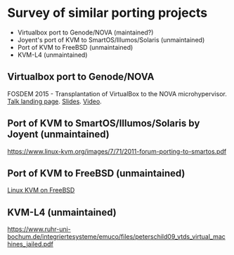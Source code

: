 # Survey of similar porting projects

* Virtualbox port to Genode/NOVA (maintained?)
* Joyent's port of KVM to SmartOS/Illumos/Solaris (unmaintained)
* Port of KVM to FreeBSD (unmaintained)
* KVM-L4 (unmaintained)

## Virtualbox port to Genode/NOVA

FOSDEM 2015 - Transplantation of VirtualBox to the NOVA microhypervisor. 
[Talk landing page](https://archive.fosdem.org/2015/schedule/event/transplantation/).
[Slides](https://archive.fosdem.org/2015/schedule/event/transplantation/attachments/slides/729/export/events/attachments/transplantation/slides/729/vbox_on_genode_FOSDEM2015.pdf).
[Video](http://video.fosdem.org/2015/devroom-virtualisation/transplantation.mp4).

## Port of KVM to SmartOS/Illumos/Solaris by Joyent (unmaintained)

https://www.linux-kvm.org/images/7/71/2011-forum-porting-to-smartos.pdf

## Port of KVM to FreeBSD (unmaintained)

[Linux KVM on FreeBSD](https://web.archive.org/web/20090824195723/http://feanor.sssup.it:80/~fabio/freebsd/lkvm/)

## KVM-L4 (unmaintained)

https://www.ruhr-uni-bochum.de/integriertesysteme/emuco/files/peterschild09_vtds_virtual_machines_jailed.pdf
